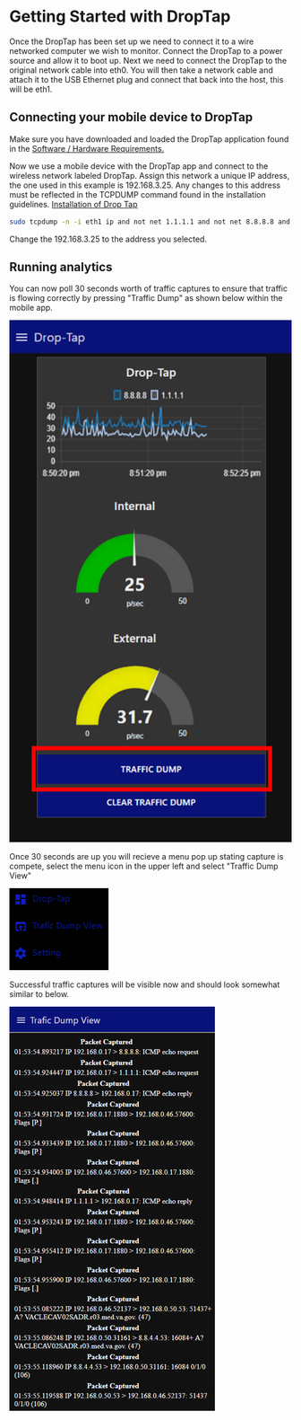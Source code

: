 # Getting Started with DropTap

Once the DropTap has been set up we need to connect it to a wire networked computer we wish to monitor. Connect the DropTap to a power source and allow it to boot up. Next we need to connect the DropTap to the original network cable into eth0. You will then take a network cable and attach it to the USB Ethernet plug and connect that back into the host, this will be eth1.

## Connecting your mobile device to DropTap

Make sure you have downloaded and loaded the DropTap application found in the [Software / Hardware Requirements.](/hardware/software_requirements.md)

Now we use a mobile device with the DropTap app and connect to the wireless network labeled DropTap. Assign this network a unique IP address, the one used in this example is 192.168.3.25. Any changes to this address must be reflected in the TCPDUMP command found in the installation guidelines. [Installation of Drop Tap](/installation.md)

```bash
sudo tcpdump -n -i eth1 ip and not net 1.1.1.1 and not net 8.8.8.8 and not net 192.168.3.1 and not net 192.168.3.25
```

Change the 192.168.3.25 to the address you selected.

## Running analytics

You can now poll 30 seconds worth of traffic captures to ensure that traffic is flowing correctly by pressing "Traffic Dump" as shown below within the mobile app.

![Traffic Dump  ](/assets/img/DropTapImages/Product/DropTap9.png)

Once 30 seconds are up you will recieve a menu pop up stating capture is compete, select the menu icon in the upper left and select "Traffic Dump View"

![Traffic Dump View  ](/assets/img/DropTapImages/Product/DropTapUI2.png)

Successful traffic captures will be visible now and should look somewhat similar to below.

![Traffic Dump View  ](/assets/img/DropTapImages/Product/DropTapUI4.png)

